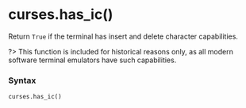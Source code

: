 # curses.has_ic()

Return `True` if the terminal has insert and delete character capabilities.

?> This function is included for historical reasons only, as all modern software terminal emulators have such capabilities.

### Syntax

```python
curses.has_ic()
```